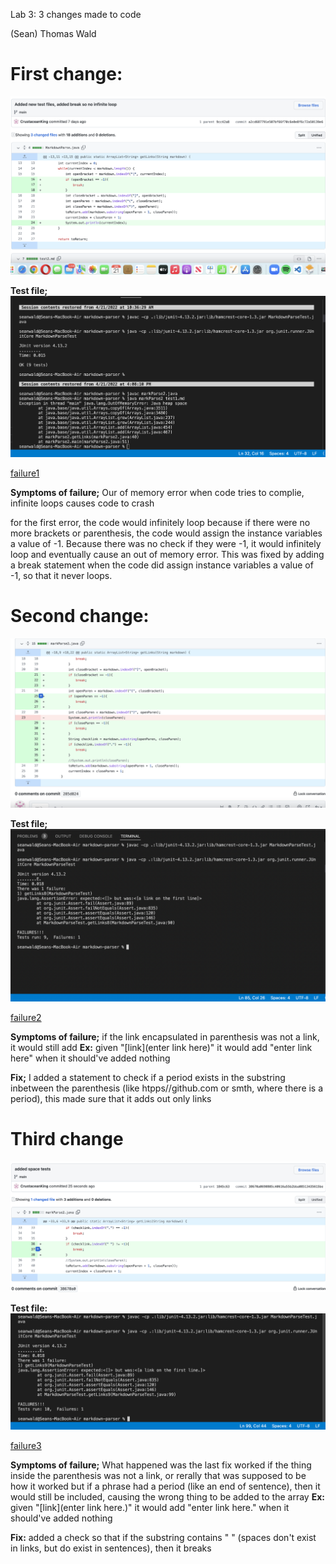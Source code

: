 Lab 3: 3 changes made to code

(Sean) Thomas Wald

# First change:
![image](Failure1.png)

**Test file;**
![image](Symptom1.png)

[failure1](https://github.com/CrustaceanKing/markdown-parser/blob/main/test-file.md)

**Symptoms of failure;**
Our of memory error when code tries to complie, infinite loops causes code to crash

for the first error, the code would infinitely loop because if there were no more brackets or parenthesis, the code would assign the instance variables a value of -1.
Because there was no check if they were -1, it would infinitely loop and eventually cause an out of memory error. This was fixed by adding a break statement when the code did assign instance variables a value of -1, so that it never loops.

# Second change:
![image](Failure2.png)

**Test file;**
![image](Symptom2.png)

[failure2](https://github.com/CrustaceanKing/markdown-parser/blob/main/test-file8.md)

**Symptoms of failure;**
if the link encapsulated in parenthesis was not a link, it would still add 
**Ex:** 
given "[link](enter link here)"
it would add "enter link here" when it should've added nothing

**Fix;**
I added a statement to check if a period exists in the substring inbetween the parenthesis (like htpps//github.com or smth, where there is a period), this made sure that it adds out only links

# Third change
![image](Failure3.png)

**Test file:**
![image](Symptom3.png)

[failure3](https://github.com/CrustaceanKing/markdown-parser/blob/main/failure3.md)

**Symptoms of failure;**
What happened was the last fix worked if the thing inside the parenthesis was not a link, or rerally that was supposed to be how it worked but if a phrase had a period (like an end of sentence), then it would still be included, causing the wrong thing to be added to the array
**Ex:**
given "[link](enter link here.)"
it would add "enter link here." when it should've added nothing

**Fix:**
added a check so that if the substring contains " " (spaces don't exist in links, but do exist in sentences), then it breaks
